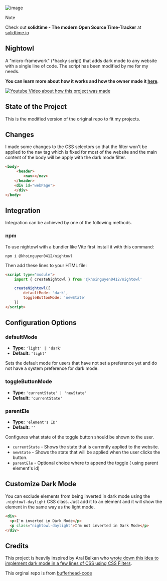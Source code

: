 ![image](https://github.com/bufferhead-code/nightowl/assets/6266887/6dbd652a-0307-4d2b-ac9e-26230b8b59c7)

> [!NOTE]
> Check out **solidtime - The modern Open Source Time-Tracker** at [solidtime.io](https://www.solidtime.io)

## Nightowl

A "micro-framework" (\*hacky script) that adds dark mode to any website with a single line of code. The script has been modified by me for my needs.

**You can learn more about how it works and how the owner made it [here](http://www.youtube.com/watch?v=JONzCyVXa60)**.

[![Youtube Video about how this project was made](http://img.youtube.com/vi/JONzCyVXa60/0.jpg)](http://www.youtube.com/watch?v=JONzCyVXa60 'Add Dark Mode to any Website with a single line of code')

## State of the Project
This is the modified version of the original repo to fit my projects. 

## Changes
I made some changes to the CSS selectors so that the filter won't be applied to the nav tag which is fixed for most of the website and the main content of the body will be apply with the dark mode filter.

```html
<body>
     <header>
        <nav></nav>
    </header>
    <div id="webPage">
    </div>
</body>
```


## Integration

Integration can be achieved by one of the following methods.

### npm

To use nightowl with a bundler like Vite first install it with this command:

```shell
npm i @khoinguyen0412/nightowl
```

Then add these lines to your HTML file:

```html
<script type="module">
    import { createNightowl } from '@khoinguyen0412/nightowl'

    createNightowl({
        defaultMode: 'dark',
        toggleButtonMode: 'newState'
    })
</script>
```

## Configuration Options

### defaultMode

-   **Type:** `'light' | 'dark'`
-   **Default:** `'light'`

Sets the default mode for users that have not set a preference yet and do not have a system preference for dark mode.

### toggleButtonMode

-   **Type:** `'currentState' | 'newState'`
-   **Default:** `'currentState'`

### parentEle

-   **Type:** `'element's ID'`
-   **Default:** `''`

Configures what state of the toggle button should be shown to the user.

-   `currentState` - Shows the state that is currently applied to the website.
-   `newState` - Shows the state that will be applied when the user clicks the button.
-   `parentEle` - Optional choice where to append the toggle ( using parent element's id)

## Customize Dark Mode

You can exclude elements from being inverted in dark mode using the `.nightowl-daylight` CSS class. Just add it to an element and it will show the element in the same way as the light mode. 

```html
<div>
  <p>I'm inverted in Dark Mode</p>
  <p class="nightowl-daylight">I'm not inverted in Dark Mode</p>
</div>
```
## Credits

This project is heavily inspired by Aral Balkan who [wrote down this idea to implement dark mode in a few lines of CSS using CSS Filters](https://ar.al/2021/08/24/implementing-dark-mode-in-a-handful-of-lines-of-css-with-css-filters/).

This orginal repo is from [bufferhead-code](https://github.com/bufferhead-code)
